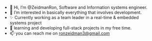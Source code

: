 - 👋 Hi, I’m @ZeidmanRon, Software and Information systems engineer.
- 👀 I’m interested in basically everything that involves development.
- ✨ Currently working as a team leader in a real-time & embedded systems project
- 🌱 learning and developing full-stack projects in my free time.
- 📫 you can reach me on ronzeidman3@gmail.com

<!---
ZeidmanRon/ZeidmanRon is a ✨ special ✨ repository because its `README.md` (this file) appears on your GitHub profile.
You can click the Preview link to take a look at your changes.
- 💞️ I’m looking to collaborate on ...
--->
